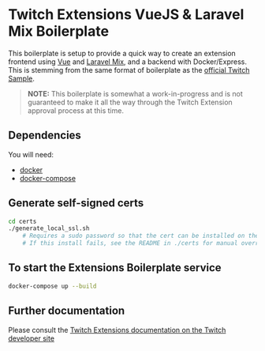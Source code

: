 # Twitch Extensions VueJS &amp; Laravel Mix Boilerplate

This boilerplate is setup to provide a quick way to create an extension frontend using [Vue](https://vuejs.org/) and [Laravel Mix](https://laravel.com/docs/master/mix), and a backend with Docker/Express. This is stemming from the same format of boilerplate as the [official Twitch Sample](https://github.com/twitchdev/extensions-samples).

> **NOTE:** This boilerplate is somewhat a work-in-progress and is not guaranteed to make it all the way through the Twitch Extension approval process at this time.

## Dependencies

You will need:
 * [docker](https://docs.docker.com/engine/installation/)
 * [docker-compose](https://docs.docker.com/compose/install/)

## Generate self-signed certs
```bash
cd certs
./generate_local_ssl.sh
    # Requires a sudo password so that the cert can be installed on the root keychain
    # If this install fails, see the README in ./certs for manual override.
```

## To start the Extensions Boilerplate service
```bash
docker-compose up --build
```

## Further documentation

Please consult the [Twitch Extensions documentation on the Twitch developer site](https://dev.twitch.tv/docs/extensions)
